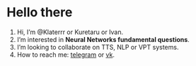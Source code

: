 # Hello there

1. Hi, I’m @Klaterrr or Kuretaru or Ivan.
1. I’m interested in **Neural Networks fundamental questions**.
1. I’m looking to collaborate on TTS, NLP or VPT systems.
1. How to reach me: [telegram](https://t.me/kuretaru) or [vk](https://vk.com/kuretaru).

<!---
Klaterrr/Klaterrr is a ✨ special ✨ repository because its `README.md` (this file) appears on your GitHub profile.
You can click the Preview link to take a look at your changes.
--->
